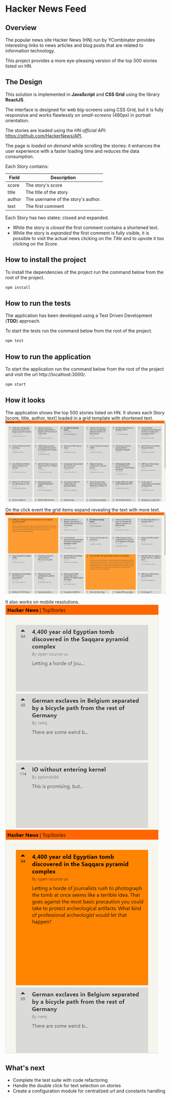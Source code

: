 # Hacker News Feed

## Overview

The popular news site Hacker News (HN) run by YCombinator provides interesting links to news articles and blog posts that are related to information technology.

This project provides a more eye-pleasing version of the top 500 stories listed on HN.

## The Design

This solution is implemented in **JavaScript** and **CSS Grid** using the library **ReactJS**.

The interface is designed for web big-screens using CSS Grid, but it is fully responsive and works flawlessly on _small-screens_ (480px) in portrait orientation.

The stories are loaded using the _HN official API_: https://github.com/HackerNews/API.

The page is _loaded on demand_ while scrolling the stories: it enhances the user experience with a faster loading time and reduces the data consumption.

Each Story contains:

| Field  | Description                         |
| ------ | ----------------------------------- |
| score  | The story's score                   |
| title  | The title of the story              |
| author | The username of the story's author. |
| text   | The first comment                   |

Each Story has two states: closed and expanded.

- While the story is _closed_ the first comment contains a shortened text.
- While the story is _expanded_ the first comment is fully visible, it is possible to visit the actual news clicking on the _Title_ and to upvote it too clicking on the _Score_.

## How to install the project

To install the dependencies of the project run the command below from the root of the project.

```bash
npm install
```

## How to run the tests

The application has been developed using a Test Driven Development (**TDD**) approach.

To start the tests run the command below from the root of the project.

```bash
npm test
```

## How to run the application

To start the application run the command below from the root of the project and visit the url http://localhost:3000/.

```bash
npm start
```

## How it looks

The application shows the top 500 stories listed on HN.
It shows each Story [score, title, author, text] loaded in a grid template with shortened text.
![Web Interface][web_closed]

On the click event the grid items expand revealing the text with more text.
![Web Interface Expanded][web_expanded]

It also works on mobile resolutions.
![Mobile Interface][mobile_closed]
![Mobile Interface Expanded][mobile_expanded]

[mobile_closed]: /designs/HN_initial_480p_closed.png
[mobile_expanded]: /designs/HN_initial_480p_expanded.png
[web_closed]: /designs/HN_initial_1920p_closed.png
[web_expanded]: /designs/HN_initial_1920p_expanded.png

## What's next

- Complete the test suite with code refactoring
- Handle the double click for text selection on stories
- Create a configuration module for centralized url and constants handling
